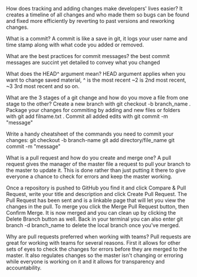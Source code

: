 How does tracking and adding changes make developers' lives easier? It creates a timeline of all changes and who made them so bugs can be found and fixed more efficiently by reverting to past versions and reworking changes.

What is a commit? A commit is like a save in git, it logs your user name and time stamp along with what code you added or removed.

What are the best practices for commit messages? the best commit messages are succint yet detailed to convey what you changed

What does the HEAD^ argument mean? HEAD argument applies when you want to change saved material, ^ is the most recent ~2 is 2nd most recent, ~3 3rd most recent and so on.

What are the 3 stages of a git change and how do you move a file from one stage to the other? Create a new branch with git checkout -b branch_name . Package your changes for commiting by adding and new files or folders with git add filname.txt . Commit all added edits with git commit -m "message"

Write a handy cheatsheet of the commands you need to commit your changes:
git checkout -b branch-name
git add directory/file_name
git commit -m "message"

What is a pull request and how do you create and merge one? A pull request gives the manager of the master file a request to pull your branch to the master to update it. This is done rather than just putting it there to give everyone a chance to check for errors and keep the master working.

Once a repository is pushed to GitHub you find it and click Compare & Pull Request, write your title and description and click Create Pull Request. The Pull Request has been sent and is a linkable page that will let you view the changes in the pull.  To merge you click the Merge Pull Request button, then Confirm Merge. It is now merged and you can clean up by clicking the Delete Branch button as well. Back in your terminal you can also enter git branch -d branch_name to delete the local branch once you've merged.

Why are pull requests preferred when working with teams? Pull requests are great for working with teams for several reasons. First it allows for other sets of eyes to check the changes for errors before they are merged to the master. It also regulates changes so the master isn't changing or erroring while everyone is working on it and it allows for transparency and accountability.